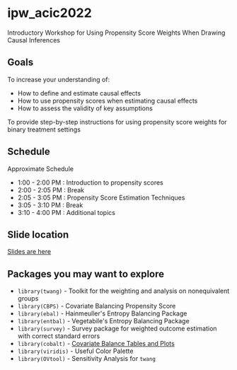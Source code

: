 # ipw_acic2022
Introductory Workshop for Using Propensity Score Weights When Drawing Causal Inferences

## Goals

To increase your understanding of:

  * How to define and estimate causal effects
  * How to use propensity scores when estimating causal effects
  * How to assess the validity of key assumptions

To provide step-by-step instructions for using propensity score weights for binary treatment settings

## Schedule

Approximate Schedule 

  * 1:00 - 2:00 PM : Introduction to propensity scores
  * 2:00 - 2:05 PM : Break
  * 2:05 - 3:05 PM : Propensity Score Estimation Techniques
  * 3:05 - 3:10 PM : Break
  * 3:10 - 4:00 PM : Additional topics
  
## Slide location 

[Slides are here](https://www.dropbox.com/sh/hc8u9e2al6yb7pv/AACcBERJDP4UBGKKlSnzgMCFa?dl=0)

## Packages you may want to explore

  * `library(twang)` - Toolkit for the weighting and analysis on nonequivalent groups
  * `library(CBPS)` - Covariate Balancing Propensity Score
  * `library(ebal)` - Hainmeuller's Entropy Balancing Package
  * `library(entbal)` - Vegetabile's Entropy Balancing Package
  * `library(survey)` - Survey package for weighted outcome estimation with correct standard errors
  * `library(cobalt)` - [Covariate Balance Tables and Plots](https://ngreifer.github.io/cobalt/articles/cobalt.html)
  * `library(viridis)` - Useful Color Palette
  * `library(OVtool)` - Sensitivity Analysis for `twang`  

